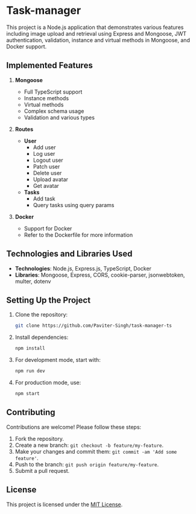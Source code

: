 # Task-manager

This project is a Node.js application that demonstrates various features including image upload and retrieval using Express and Mongoose, JWT authentication, validation, instance and virtual methods in Mongoose, and Docker support.

## Implemented Features

1. **Mongoose**
    - Full TypeScript support
    - Instance methods
    - Virtual methods
    - Complex schema usage
    - Validation and various types

2. **Routes**
    - **User**
        - Add user
        - Log user
        - Logout user
        - Patch user
        - Delete user
        - Upload avatar
        - Get avatar
    - **Tasks**
        - Add task
        - Query tasks using query params

3. **Docker**
    - Support for Docker
    - Refer to the Dockerfile for more information

## Technologies and Libraries Used

- **Technologies**: Node.js, Express.js, TypeScript, Docker
- **Libraries**: Mongoose, Express, CORS, cookie-parser, jsonwebtoken, multer, dotenv

## Setting Up the Project

1. Clone the repository:

    ```bash
    git clone https://github.com/Paviter-Singh/task-manager-ts
    ```

2. Install dependencies:

    ```bash
    npm install
    ```

3. For development mode, start with:

    ```bash
    npm run dev
    ```

4. For production mode, use:

    ```bash
    npm start
    ```

## Contributing

Contributions are welcome! Please follow these steps:

1. Fork the repository.
2. Create a new branch: `git checkout -b feature/my-feature`.
3. Make your changes and commit them: `git commit -am 'Add some feature'`.
4. Push to the branch: `git push origin feature/my-feature`.
5. Submit a pull request.

## License

This project is licensed under the [MIT License](LICENSE).
